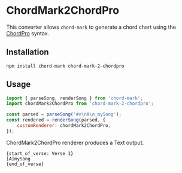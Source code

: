 # ChordMark2ChordPro

This converter allows `chord-mark` to generate a chord chart using the [ChordPro](https://www.chordpro.org) syntax.

## Installation

```shell
npm install chord-mark chord-mark-2-chordpro
```

## Usage

```javascript
import { parseSong, renderSong } from 'chord-mark';
import chordMark2ChordPro from 'chord-mark-2-chordpro';

const parsed = parseSong('#v\nA\n_mySong');
const rendered = renderSong(parsed, {
	customRenderer: chordMark2ChordPro,
});
```

ChordMark2ChordPro renderer produces a Text output.

```text
{start_of_verse: Verse 1}
[A]mySong
{end_of_verse}
```
